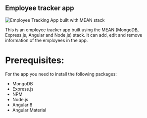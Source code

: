 ## Employee tracker app

![Employee Tracking App built with MEAN stack](https://user-images.githubusercontent.com/18035227/62011225-ac35ae80-b175-11e9-9dd0-f28c4ec164f1.png)

This is an employee tracker app built using the MEAN (MongoDB, Express.js, Angular and Node.js) stack. It can add, edit and remove information of the employees in the app. 

# Prerequisites:

For the app you need to install the following packages: 
  - MongoDB
  - Express.js
  - NPM
  - Node.js
  - Angular 8
  - Angular Material
  
 
